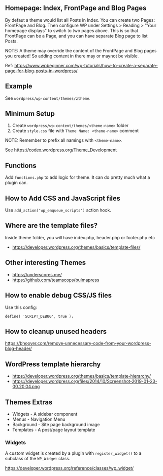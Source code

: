 ## Homepage: Index, FrontPage and Blog Pages

By defaut a theme would list all Posts in Index. You can create two Pages: FrontPage and Blog.
Then configure WP under Settings > Reading > "Your homepage displays" to switch to two pages
above. This is so that FrontPage can be a Page, and you can have separate Blog page to list Posts.

NOTE: A theme may override the content of the FrontPage and Blog pages you created! So adding 
content in there may or maynot be visible.

Ref: https://www.wpbeginner.com/wp-tutorials/how-to-create-a-separate-page-for-blog-posts-in-wordpress/

## Example

See `wordpress/wp-content/themes/ztheme`.

## Minimum Setup

1. Create `wordpress/wp-content/themes/<theme-name>` folder
2. Create `style.css` file with `Theme Name: <theme-name>` comment

NOTE: Remember to prefix all namings with `<theme-name>`.

See https://codex.wordpress.org/Theme_Development

## Functions

Add `functions.php` to add logic for theme. It can do pretty much what a plugin can.

## How to Add CSS and JavaScript files

Use `add_action('wp_enqueue_scripts')` action hook.

## Where are the template files?

Inside theme folder, you will have index.php, header.php or footer.php etc

* https://developer.wordpress.org/themes/basics/template-files/

## Other interesting Themes

* https://underscores.me/
* https://github.com/teamscops/bulmapress

## How to enable debug CSS/JS files

Use this config:

	define( 'SCRIPT_DEBUG', true );

## How to cleanup unused headers

https://bhoover.com/remove-unnecessary-code-from-your-wordpress-blog-header/

## WordPress template hierarchy

* https://developer.wordpress.org/themes/basics/template-hierarchy/
* https://developer.wordpress.org/files/2014/10/Screenshot-2019-01-23-00.20.04.png

## Themes Extras

* Widgets - A sidebar component
* Menus - Navigation Menu
* Background - Site page background image
* Templates - A post/page layout template

### Widgets

A custom widget is created by a plugin with `register_widget()` to a subclass of the `WP_Widget` class.

https://developer.wordpress.org/reference/classes/wp_widget/
